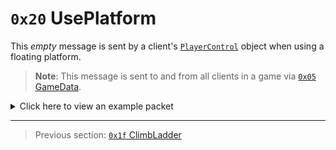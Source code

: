# `0x20` UsePlatform

This *empty* message is sent by a client's [`PlayerControl`](../05_innernetobject_types/04_playercontrol.md) object when using a floating platform.

> **Note**: This message is sent to and from all clients in a game via [`0x05` GameData](../02_root_message_types/05_gamedata.md).

<details>
    <summary>Click here to view an example packet</summary>

```
01              # Reliable packet
01a4            # Nonce
090005          # Hazel message (tag of 0x05 = GameData)
    d3503f8a    # Game ID: -1975562029 (REDSUS)
    020002      # Hazel message (tag of 0x02 = RPC)
        4b      # Sender (PlayerControl) Net ID: 75
        20      # RPC Call ID: 32 (UsePlatform)
```
</details>

---

> Previous section: [`0x1f` ClimbLadder](31_climbladder.md)
